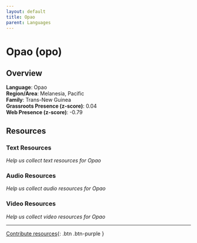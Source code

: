 ```yaml
---
layout: default
title: Opao
parent: Languages
---
```


# Opao (opo)

## Overview

**Language**: Opao  
**Region/Area**: Melanesia, Pacific  
**Family**: Trans-New Guinea  
**Grassroots Presence (z-score)**: 0.04  
**Web Presence (z-score)**: -0.79  

## Resources

### Text Resources
*Help us collect text resources for Opao*

### Audio Resources
*Help us collect audio resources for Opao*

### Video Resources
*Help us collect video resources for Opao*

---

[Contribute resources](https://forms.office.com/e/1SfLJx3u1r){: .btn .btn-purple }
